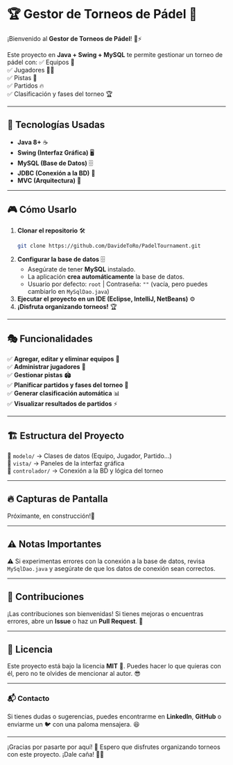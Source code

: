 # 🏆 Gestor de Torneos de Pádel 🎾

¡Bienvenido al **Gestor de Torneos de Pádel**! 🏓⚡

Este proyecto en **Java + Swing + MySQL** te permite gestionar un torneo de pádel con:
✅ Equipos 👥  
✅ Jugadores 🏃‍♂️  
✅ Pistas 🎾  
✅ Partidos 🔥  
✅ Clasificación y fases del torneo 🏆  

---

## 🚀 Tecnologías Usadas
- **Java 8+** ☕
- **Swing (Interfaz Gráfica)** 🖥️
- **MySQL (Base de Datos)** 🗄️
- **JDBC (Conexión a la BD)** 🔗
- **MVC (Arquitectura)** 📂

---

## 🎮 Cómo Usarlo
1. **Clonar el repositorio** 🛠️
   ```bash
   git clone https://github.com/DavideToRo/PadelTournament.git
   ```
2. **Configurar la base de datos** 🗄️
   - Asegúrate de tener **MySQL** instalado.
   - La aplicación **crea automáticamente** la base de datos.
   - Usuario por defecto: `root` | Contraseña: `""` (vacía, pero puedes cambiarlo en `MySqlDao.java`)
3. **Ejecutar el proyecto en un IDE (Eclipse, IntelliJ, NetBeans)** ⚙️
4. **¡Disfruta organizando torneos!** 🏆

---

## 🎭 Funcionalidades
✅ **Agregar, editar y eliminar equipos** 🏅  
✅ **Administrar jugadores** 👕  
✅ **Gestionar pistas** 🏟️  
✅ **Planificar partidos y fases del torneo** 📅  
✅ **Generar clasificación automática** 📊  
✅ **Visualizar resultados de partidos** ⚡  

---

## 🏗️ Estructura del Proyecto
📂 `modelo/` → Clases de datos (Equipo, Jugador, Partido...)  
📂 `vista/` → Paneles de la interfaz gráfica  
📂 `controlador/` → Conexión a la BD y lógica del torneo  

---

## 🔥 Capturas de Pantalla 
Próximante, en construcción!🚧


---

## ⚠️ Notas Importantes
⚠️ Si experimentas errores con la conexión a la base de datos, revisa `MySqlDao.java` y asegúrate de que los datos de conexión sean correctos. 

---

## 🤝 Contribuciones
¡Las contribuciones son bienvenidas! Si tienes mejoras o encuentras errores, abre un **Issue** o haz un **Pull Request**. 🚀

---

## 📜 Licencia
Este proyecto está bajo la licencia **MIT** 📝. Puedes hacer lo que quieras con él, pero no te olvides de mencionar al autor. 😎

---

### 📬 Contacto
Si tienes dudas o sugerencias, puedes encontrarme en **LinkedIn**, **GitHub** o enviarme un 🐦 con una paloma mensajera. 😆

---

¡Gracias por pasarte por aquí! 🌟 Espero que disfrutes organizando torneos con este proyecto. ¡Dale caña! 🎾💪




